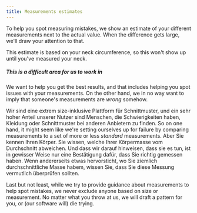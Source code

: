 ```yaml
---
title: Measurements estimates
---
```


To help you spot measuring mistakes, we show an estimate of your different measurements next to the actual value. When the difference gets large, we'll draw your attention to that.

<Tip>

This estimate is based on your neck circumference, so this won't show up until you've measured your neck.

</Tip>

<Note>

##### This is a difficult area for us to work in
We want to help you get the best results, and that includes helping you spot issues with your measurements. 
On the other hand, we in no way want to imply that someone's measurements are *wrong* somehow.  

Wir sind eine extrem size-inklusive Plattform für Schnittmuster, und ein sehr hoher Anteil unserer Nutzer sind Menschen, die Schwierigkeiten haben, Kleidung oder Schnittmuster bei anderen Anbietern zu finden. 
So on one hand, it might seem like we're setting ourselves up for failure by comparing measurements to a set of more or less *standard* measurements. 
Aber Sie kennen Ihren Körper. Sie wissen, welche Ihrer Körpermasse vom Durchschnitt abweichen. 
Und dass wir darauf hinweisen, dass sie es tun, ist in gewisser Weise nur eine Bestätigung dafür, dass Sie richtig gemessen haben.
Wenn andererseits etwas hervorsticht, wo Sie ziemlich durchschnittliche Masse habem, wissen Sie, dass Sie diese Messung vermutlich überprüfen sollten.

Last but not least, while we try to provide guidance about measurements to help spot mistakes, 
we never exclude anyone based on size or measurement. 
No matter what you throw at us, we will draft a pattern for you, or (our software will) die trying.

</Note>


